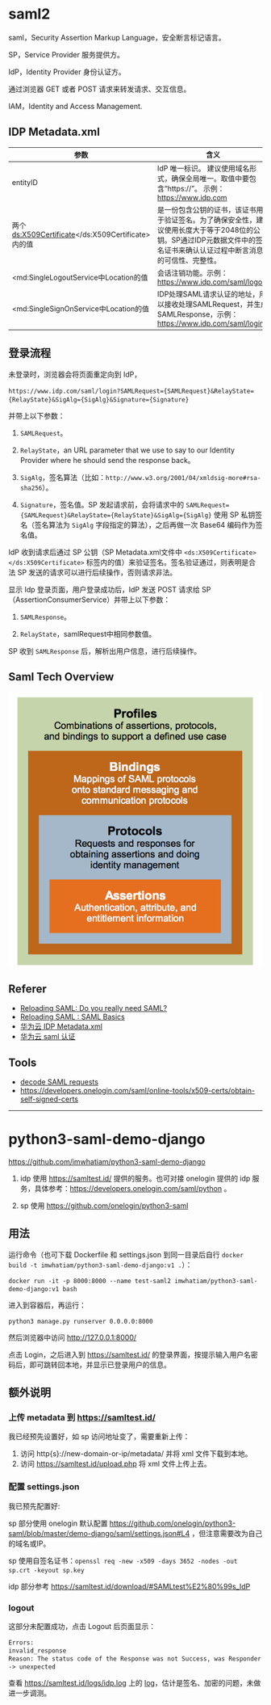 # saml2

saml，Security Assertion Markup Language，安全断言标记语言。

SP，Service Provider 服务提供方。

IdP，Identity Provider 身份认证方。

通过浏览器 GET 或者 POST 请求来转发请求、交互信息。

IAM，Identity and Access Management.

## IDP Metadata.xml

|参数|含义|
|----|----|
|entityID|IdP 唯一标识。 建议使用域名形式，确保全局唯一。取值中要包含“https://”。 示例：https://www.idp.com|
|两个<ds:X509Certificate></ds:X509Certificate>内的值|是一份包含公钥的证书，该证书用于验证签名。为了确保安全性，建议使用长度大于等于2048位的公钥。SP通过IDP元数据文件中的签名证书来确认认证过程中断言消息的可信性、完整性。|
|<md:SingleLogoutService中Location的值|会话注销功能。示例：https://www.idp.com/saml/logout|
|<md:SingleSignOnService中Location的值|IDP处理SAML请求认证的地址，用以接收处理SAMLRequest，并生成SAMLResponse，示例：https://www.idp.com/saml/login|

## 登录流程

未登录时，浏览器会将页面重定向到 IdP，

`https://www.idp.com/saml/login?SAMLRequest={SAMLRequest}&RelayState={RelayState}&SigAlg={SigAlg}&Signature={Signature}`

并带上以下参数：

1. `SAMLRequest`。

2. `RelayState`，an URL parameter that we use to say to our Identity Provider where he should send the response back。

3. `SigAlg`，签名算法（比如：`http://www.w3.org/2001/04/xmldsig-more#rsa-sha256`）。

4. `Signature`，签名值。SP 发起请求前，会将请求中的 `SAMLRequest={SAMLRequest}&RelayState={RelayState}&SigAlg={SigAlg}` 使用 SP 私钥签名（签名算法为 `SigAlg` 字段指定的算法），之后再做一次 Base64 编码作为签名值。


IdP 收到请求后通过 SP 公钥（SP Metadata.xml文件中 `<ds:X509Certificate></ds:X509Certificate>` 标签内的值）来验证签名。签名验证通过，则表明是合法 SP 发送的请求可以进行后续操作，否则请求非法。

显示 Idp 登录页面，用户登录成功后，IdP 发送 POST 请求给 SP（AssertionConsumerService）并带上以下参数：

1. `SAMLResponse`。

2. `RelayState`，samlRequest中相同参数值。


SP 收到 `SAMLResponse` 后，解析出用户信息，进行后续操作。

## Saml Tech Overview

![saml-tech-overview.png](./saml-tech-overview.png)

## Referer

- [Reloading SAML: Do you really need SAML?](https://sagarag.medium.com/reloading-saml-do-you-really-need-saml-931976b3b5e3)
- [Reloading SAML : SAML Basics](https://sagarag.medium.com/reloading-saml-saml-basics-b8999995c73e)
- [华为云 IDP Metadata.xml](https://support.huaweicloud.com/devg-bpconsole/access_00001.html)
- [华为云 saml 认证](https://support.huaweicloud.com/api-bpconsole/jac_00001.html)

## Tools

- [decode SAML requests](https://developer.pingidentity.com/en/tools/saml-decoder.html)
- <https://developers.onelogin.com/saml/online-tools/x509-certs/obtain-self-signed-certs>

----------

# python3-saml-demo-django

<https://github.com/imwhatiam/python3-saml-demo-django>

1. idp 使用 https://samltest.id/ 提供的服务。也可对接 onelogin 提供的 idp 服务，具体参考：https://developers.onelogin.com/saml/python 。

1. sp 使用 https://github.com/onelogin/python3-saml

## 用法

运行命令（也可下载 Dockerfile 和 settings.json 到同一目录后自行 `docker build -t imwhatiam/python3-saml-demo-django:v1 .`）：

```
docker run -it -p 8000:8000 --name test-saml2 imwhatiam/python3-saml-demo-django:v1 bash
```

进入到容器后，再运行：

```
python3 manage.py runserver 0.0.0.0:8000
```

然后浏览器中访问 http://127.0.0.1:8000/

点击 Login，之后进入到 https://samltest.id/ 的登录界面，按提示输入用户名密码后，即可跳转回本地，并显示已登录用户的信息。 

## 额外说明

### 上传 metadata 到 https://samltest.id/

我已经预先设置好，如 sp 访问地址变了，需要重新上传：

1. 访问 http{s}://new-domain-or-ip/metadata/ 并将 xml 文件下载到本地。
2. 访问 https://samltest.id/upload.php 将 xml 文件上传上去。

### 配置 settings.json

我已预先配置好:

sp 部分使用 onelogin 默认配置 https://github.com/onelogin/python3-saml/blob/master/demo-django/saml/settings.json#L4 ，但注意需要改为自己的域名或IP。

sp 使用自签名证书：`openssl req -new -x509 -days 3652 -nodes -out sp.crt -keyout sp.key`

idp 部分参考 https://samltest.id/download/#SAMLtest%E2%80%99s_IdP

### logout

这部分未配置成功，点击 Logout 后页面显示：

```
Errors:
invalid_response
Reason: The status code of the Response was not Success, was Responder -> unexpected
```

查看 https://samltest.id/logs/idp.log 上的 [log](./logout-error-from-idp.log)，估计是签名、加密的问题，未做进一步调测。
